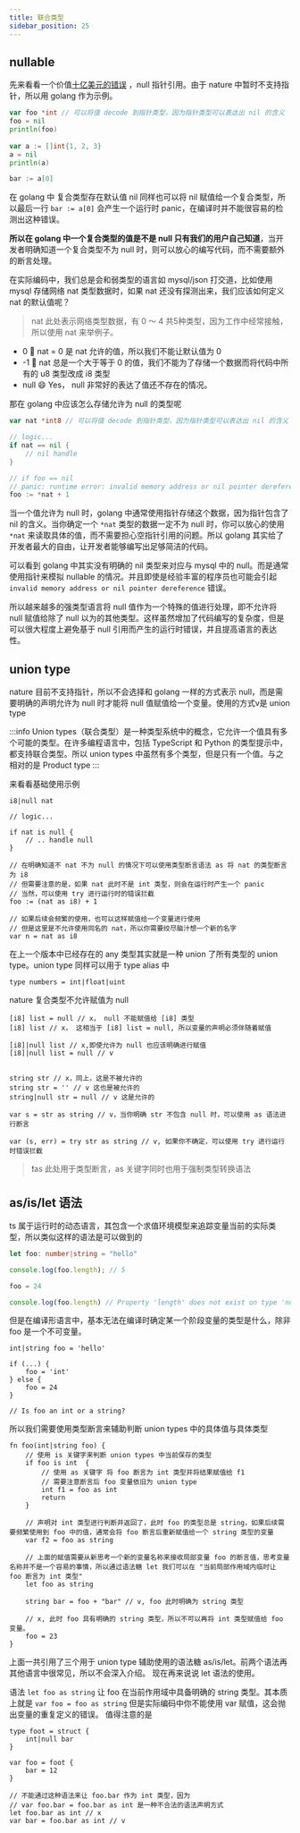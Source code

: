 ```yaml
---
title: 联合类型
sidebar_position: 25
---
```


## nullable

先来看看一个价值[十亿美元的错误](https://hinchman-amanda.medium.com/null-pointer-references-the-billion-dollar-mistake-1e616534d485) ，null 指针引用。由于 nature 中暂时不支持指针，所以用 golang 作为示例。

```go
var foo *int // 可以将值 decode 到指针类型，因为指针类型可以表达出 nil 的含义  
foo = nil  
println(foo)  
  
var a := []int{1, 2, 3}  
a = nil  
println(a)

bar := a[0]
```


在 golang 中 复合类型存在默认值 nil 同样也可以将 nil 赋值给一个复合类型，所以最后一行 `bar := a[0]` 会产生一个运行时 panic，在编译时并不能很容易的检测出这种错误。

**所以在 golang 中一个复合类型的值是不是 null 只有我们的用户自己知道**，当开发者明确知道一个复合类型不为 null 时，则可以放心的编写代码，而不需要额外的断言处理。

在实际编码中，我们总是会和弱类型的语言如 mysql/json 打交道，比如使用 mysql 存储网络 nat 类型数据时，如果 nat 还没有探测出来，我们应该如何定义 nat 的默认值呢？

>  nat 此处表示网络类型数据，有 0 ～ 4 共5种类型，因为工作中经常接触，所以使用 nat 来举例子。

- 0 🤔 nat = 0 是 nat 允许的值，所以我们不能让默认值为 0
- -1 🤔 nat 总是一个大于等于 0 的值，我们不能为了存储一个数据而将代码中所有的 u8 类型改成 i8 类型
- null 😄 Yes， null 非常好的表达了值还不存在的情况。

那在 golang 中应该怎么存储允许为 null 的类型呢

```go
var nat *int8 // 可以将值 decode 到指针类型，因为指针类型可以表达出 nil 的含义

// logic...
if nat == nil {
	// nil handle
}

// if foo == nil
// panic: runtime error: invalid memory address or nil pointer dereference
foo := *nat + 1 
```

当一个值允许为 null 时，golang 中通常使用指针存储这个数据，因为指针包含了 nil 的含义。当你确定一个 `*nat` 类型的数据一定不为 null 时，你可以放心的使用 `*nat` 来读取具体的值，而不需要担心空指针引用的问题。所以 golang 其实给了开发者最大的自由，让开发者能够编写出足够简洁的代码。

可以看到 golang 中其实没有明确的 nil 类型来对应与 mysql 中的 null。而是通常使用指针来模拟 nullable 的情况。并且即使是经验丰富的程序员也可能会引起 `invalid memory address or nil pointer dereference` 错误。 

所以越来越多的强类型语言将 null 值作为一个特殊的值进行处理，即不允许将 null 赋值给除了 null 以为的其他类型。这样虽然增加了代码编写的复杂度，但是可以很大程度上避免基于 null 引用而产生的运行时错误，并且提高语言的表达性。

## union type

nature 目前不支持指针，所以不会选择和 golang 一样的方式表示 null，而是需要明确的声明允许为 null 时才能将 null 值赋值给一个变量。使用的方式v是 union type

:::info
Union types（联合类型）是一种类型系统中的概念，它允许一个值具有多个可能的类型。在许多编程语言中，包括 TypeScript 和 Python 的类型提示中，都支持联合类型。所以 union types 中虽然有多个类型，但是只有一个值。与之相对的是 Product type
:::

来看看基础使用示例

```nature
i8|null nat

// logic...

if nat is null {
	// .. handle null
}

// 在明确知道不 nat 不为 null 的情况下可以使用类型断言语法 as 将 nat 的类型断言为 i8
// 但需要注意的是，如果 nat 此时不是 int 类型，则会在运行时产生一个 panic
// 当然，可以使用 try 进行运行时的错误拦截
foo := (nat as i8) + 1

// 如果后续会频繁的使用，也可以这样赋值给一个变量进行使用
// 但是这里是不允许使用同名的 nat，所以你需要绞尽脑汁想一个新的名字
var n = nat as i8
```

在上一个版本中已经存在的 any 类型其实就是一种 union 了所有类型的 union type。union type 同样可以用于 type alias 中

```nature
type numbers = int|float|uint
```

nature 复合类型不允许赋值为 null

```nature
[i8] list = null // x， null 不能赋值给 [i8] 类型
[i8] list // x， 这相当于 [i8] list = null, 所以变量的声明必须伴随着赋值

[i8]|null list // x,即使允许为 null 也应该明确进行赋值
[i8]|null list = null // v


string str // x，同上，这是不被允许的
string str = '' // v 这也是被允许的
string|null str = null // v 这是允许的

var s = str as string // v，当你明确 str 不包含 null 时，可以使用 as 语法进行断言

var (s, err) = try str as string // v, 如果你不确定，可以使用 try 进行运行时错误拦截
```

> ❗️as 此处用于类型断言，as 关键字同时也用于强制类型转换语法

## as/is/let 语法

ts 属于运行时的动态语言，其包含一个求值环境模型来追踪变量当前的实际类型，所以类似这样的语法是可以做到的
```ts
let foo: number|string = "hello"

console.log(foo.length); // 5

foo = 24

console.log(foo.length) // Property 'length' does not exist on type 'number'.
```

但是在编译形语言中，基本无法在编译时确定某一个阶段变量的类型是什么，除非 foo 是一个不可变量。

```nature
int|string foo = 'hello'

if (...) {
	foo = 'int'
} else {
	foo = 24
}

// Is foo an int or a string?
```

所以我们需要使用类型断言来辅助判断 union types 中的具体值与具体类型

```nature
fn foo(int|string foo) {
	// 使用 is 关键字来判断 union types 中当前保存的类型
	if foo is int  {
		// 使用 as 关键字 将 foo 断言为 int 类型并将结果赋值给 f1
		// 需要注意断言后 foo 变量依旧为 union type
		int f1 = foo as int 
		return
	}

	// 声明对 int 类型进行判断并返回了，此时 foo 的类型总是 string，如果后续需要频繁使用到 foo 中的值，通常会将 foo 断言后重新赋值给一个 string 类型的变量
	var f2 = foo as string

	// 上面的赋值需要从新思考一个新的变量名称来接收局部变量 foo 的断言值，思考变量名称并不是一个容易的事情，所以通过语法糖 let 我们可以在 "当前局部作用域内临时让 foo 断言为 int 类型"
	let foo as string 

	string bar = foo + "bar" // v, foo 此时明确为 string 类型

	// x, 此时 foo 具有明确的 string 类型，所以不可以再将 int 类型赋值给 foo 变量。
	foo = 23 
}
```

上面一共引用了三个用于 union type 辅助使用的语法糖 as/is/let。前两个语法再其他语言中很常见，所以不会深入介绍。 现在再来说说 let 语法的使用。

语法 `let foo as string` 让 foo 在当前作用域中具备明确的 string 类型。其本质上就是 `var foo = foo as string`  但是实际编码中你不能使用 var 赋值，这会抛出变量的重复定义的错误。 值得注意的是

```nature
type foot = struct {
	int|null bar
}

var foo = foot {
	bar = 12
}

// 不能通过这种语法来让 foo.bar 作为 int 类型，因为
// var foo.bar = foo.bar as int 是一种不合法的语法声明方式
let foo.bar as int // x
var bar = foo.bar as int // v
```
